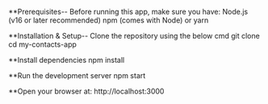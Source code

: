 **Prerequisites--
Before running this app, make sure you have:
Node.js
 (v16 or later recommended)
npm (comes with Node) or yarn


**Installation & Setup--
Clone the repository using the below cmd
git clone <your-github-repo-link>
cd my-contacts-app

**Install dependencies
npm install

**Run the development server
npm start

**Open your browser at:
http://localhost:3000

